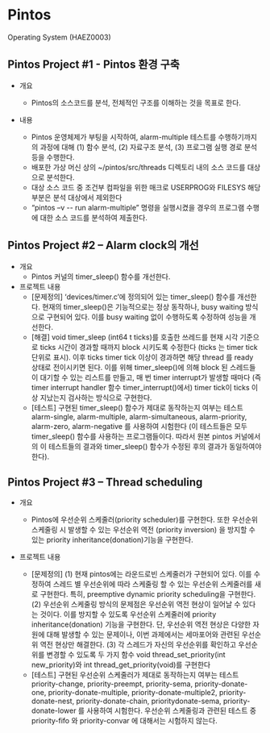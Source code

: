 # Pintos
Operating System (HAEZ0003)

## Pintos Project #1 - Pintos 환경 구축 

- 개요
  * Pintos의 소스코드를 분석, 전체적인 구조를 이해하는 것을 목표로 한다.
  
- 내용
  * Pintos 운영체제가 부팅을 시작하여, alarm-multiple 테스트를 수행하기까지의 과정에 대해 (1) 함수 분석, (2) 자료구조 분석, (3) 프로그램 실행 경로 분석 등을 수행한다. 
  * 배포한 가상 머신 상의 ~/pintos/src/threads 디렉토리 내의 소스 코드를 대상으로 분석한다. 
  * 대상 소스 코드 중 조건부 컴파일을 위한 매크로 USERPROG와 FILESYS 해당 부분은 분석 대상에서 제외한다
  * “pintos –v -- run alarm-multiple” 명령을 실행시켰을 경우의 프로그램 수행에 대한 소스 코드를 분석하여 제출한다. 
  

## Pintos Project #2 – Alarm clock의 개선 

- 개요
  * Pintos 커널의 timer_sleep() 함수를 개선한다. 
- 프로젝트 내용
  * [문제정의] ‘devices/timer.c’에 정의되어 있는 timer_sleep() 함수를 개선한다. 현재의 timer_sleep()은 기능적으로는 정상 동작하나, busy waiting 방식으로 구현되어 있다. 이를 busy waiting 없이 수행하도록 수정하여 성능을 개선한다. 
  * [해결] void timer_sleep (int64 t ticks)를 호출한 쓰레드를 현재 시각 기준으로 ticks 시간이 경과할 때까지 block 시키도록 수정한다 (ticks 는 timer tick 단위로 표시). 이후 ticks timer tick 이상이 경과하면 해당 thread 를 ready 상태로 전이시키면 된다. 이를 위해 timer_sleep()에 의해 block 된 스레드들이 대기할 수 있는 리스트를 만들고, 매 번 timer interrupt가 발생할 때마다 (즉 timer interrupt handler 함수 timer_interrupt()에서) timer tick이 ticks 이상 지났는지 검사하는 방식으로 구현한다.
  * [테스트] 구현된 timer_sleep() 함수가 제대로 동작하는지 여부는 테스트 alarm-single, alarm-multiple, alarm-simultaneous, alarm-priority, alarm-zero, alarm-negative 를 사용하여 시험한다 (이 테스트들은 모두 timer_sleep() 함수를 사용하는 프로그램들이다.  따라서 원본 pintos 커널에서의 이 테스트들의 결과와 timer_sleep() 함수가 수정된 후의 결과가 동일하여야 한다). 


## Pintos Project #3 – Thread scheduling 

- 개요
  * Pintos에 우선순위 스케줄러(priority scheduler)를 구현한다. 또한 우선순위 스케줄링 시 발생할 수 있는 우선순위 역전 (priority inversion) 을 방지할 수 있는 priority inheritance(donation)기능을 구현한다. 

- 프로젝트 내용
  * [문제정의] (1) 현재 pintos에는 라운드로빈 스케줄러가 구현되어 있다. 이를 수정하여 스레드 별 우선순위에 따라 스케줄링 할 수 있는 우선순위 스케줄러를 새로 구현한다. 특히, preemptive dynamic priority scheduling을 구현한다. (2) 우선순위 스케줄링 방식의 문제점은 우선순위 역전 현상이 일어날 수 있다는 것이다. 이를 방지할 수 있도록 우선순위 스케줄러에 priority inheritance(donation) 기능을 구현한다. 단, 우선순위 역전 현상은 다양한 자원에 대해 발생할 수 있는 문제이나, 이번 과제에서는 세마포어와 관련된 우선순위 역전 현상만 해결한다. (3) 각 스레드가 자신의 우선순위를 확인하고 우선순위를 변경할 수 있도록 두 가지 함수 void thread_set_priority(int new_priority)와 int thread_get_priority(void)를 구현한다
  * [테스트] 구현된 우선순위 스케줄러가 제대로 동작하는지 여부는 테스트 priority-change, priority-preempt, priority-sema, priority-donate-one, priority-donate-multiple, priority-donate-multiple2, priority-donate-nest, priority-donate-chain, prioritydonate-sema, priority-donate-lower 를 사용하여 시험한다. 우선순위 스케줄링과 관련된 테스트 중 priority-fifo 와 priority-convar 에 대해서는 시험하지 않는다. 
